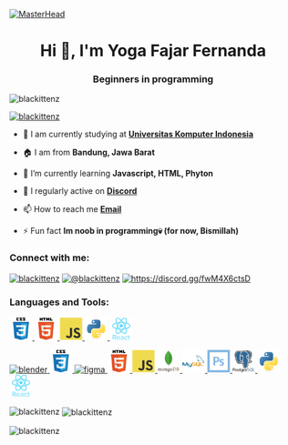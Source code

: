 [![MasterHead](https://cdn.discordapp.com/attachments/1075011006029381734/1078398848256446504/ezgif.com-resize.gif)](https://discord.gg/fwM4X6ctsD)
<h1 align="center">Hi 👋, I'm Yoga Fajar Fernanda</h1>
<h3 align="center">Beginners in programming</h3>

<p align="left"> <img src="https://komarev.com/ghpvc/?username=blackittenz&label=Profile%20views&color=0e75b6&style=flat" alt="blackittenz" /> </p>

<p align="left"> <a href="https://twitter.com/blackittenz" target="blank"><img src="https://img.shields.io/twitter/follow/blackittenz?logo=twitter&style=for-the-badge" alt="blackittenz" /></a> </p>

- 🔭 I am currently studying at [**Universitas Komputer Indonesia**](https://www.unikom.ac.id/)

- 🏠 I am from **Bandung, Jawa Barat**

- 🌱 I’m currently learning **Javascript, HTML, Phyton**

- 💬 I regularly active on [**Discord**](https://discord.gg/fwM4X6ctsD)

- 📫 How to reach me [**Email**](yogafajarfernanda11@gmail.com)

- ⚡ Fun fact **Im noob in programming💀 (for now, Bismillah)**

<h3 align="left">Connect with me:</h3>
<p align="left">
<a href="https://twitter.com/blackittenz" target="blank"><img align="center" src="https://raw.githubusercontent.com/rahuldkjain/github-profile-readme-generator/master/src/images/icons/Social/twitter.svg" alt="blackittenz" height="30" width="40" /></a>
<a href="https://www.youtube.com/@blackittenz" target="blank"><img align="center" src="https://raw.githubusercontent.com/rahuldkjain/github-profile-readme-generator/master/src/images/icons/Social/youtube.svg" alt="@blackittenz" height="30" width="40" /></a>
<a href="https://discord.gg/https://discord.gg/fwM4X6ctsD" target="blank"><img align="center" src="https://raw.githubusercontent.com/rahuldkjain/github-profile-readme-generator/master/src/images/icons/Social/discord.svg" alt="https://discord.gg/fwM4X6ctsD" height="30" width="40" /></a>
</p>

<h3 align="left">Languages and Tools:</h3>
<p align="left"> <a href="https://www.w3schools.com/css/" target="_blank" rel="noreferrer"> <img src="https://raw.githubusercontent.com/devicons/devicon/master/icons/css3/css3-original-wordmark.svg" alt="css3" width="40" height="40"/> </a> <a href="https://www.w3.org/html/" target="_blank" rel="noreferrer"> <img src="https://raw.githubusercontent.com/devicons/devicon/master/icons/html5/html5-original-wordmark.svg" alt="html5" width="40" height="40"/> </a> <a href="https://developer.mozilla.org/en-US/docs/Web/JavaScript" target="_blank" rel="noreferrer"> <img src="https://raw.githubusercontent.com/devicons/devicon/master/icons/javascript/javascript-original.svg" alt="javascript" width="40" height="40"/> </a> <a href="https://www.python.org" target="_blank" rel="noreferrer"> <img src="https://raw.githubusercontent.com/devicons/devicon/master/icons/python/python-original.svg" alt="python" width="40" height="40"/> </a> <a href="https://reactjs.org/" target="_blank" rel="noreferrer"> <img src="https://raw.githubusercontent.com/devicons/devicon/master/icons/react/react-original-wordmark.svg" alt="react" width="40" height="40"/> </a> </p>
<p align="left"> <a href="https://www.blender.org/" target="_blank" rel="noreferrer"> <img src="https://download.blender.org/branding/community/blender_community_badge_white.svg" alt="blender" width="40" height="40"/> </a> <a href="https://www.w3schools.com/css/" target="_blank" rel="noreferrer"> <img src="https://raw.githubusercontent.com/devicons/devicon/master/icons/css3/css3-original-wordmark.svg" alt="css3" width="40" height="40"/> </a> <a href="https://www.figma.com/" target="_blank" rel="noreferrer"> <img src="https://www.vectorlogo.zone/logos/figma/figma-icon.svg" alt="figma" width="40" height="40"/> </a> <a href="https://www.w3.org/html/" target="_blank" rel="noreferrer"> <img src="https://raw.githubusercontent.com/devicons/devicon/master/icons/html5/html5-original-wordmark.svg" alt="html5" width="40" height="40"/> </a> <a href="https://developer.mozilla.org/en-US/docs/Web/JavaScript" target="_blank" rel="noreferrer"> <img src="https://raw.githubusercontent.com/devicons/devicon/master/icons/javascript/javascript-original.svg" alt="javascript" width="40" height="40"/> </a> <a href="https://www.mongodb.com/" target="_blank" rel="noreferrer"> <img src="https://raw.githubusercontent.com/devicons/devicon/master/icons/mongodb/mongodb-original-wordmark.svg" alt="mongodb" width="40" height="40"/> </a> <a href="https://www.mysql.com/" target="_blank" rel="noreferrer"> <img src="https://raw.githubusercontent.com/devicons/devicon/master/icons/mysql/mysql-original-wordmark.svg" alt="mysql" width="40" height="40"/> </a> <a href="https://www.photoshop.com/en" target="_blank" rel="noreferrer"> <img src="https://raw.githubusercontent.com/devicons/devicon/master/icons/photoshop/photoshop-line.svg" alt="photoshop" width="40" height="40"/> </a> <a href="https://www.postgresql.org" target="_blank" rel="noreferrer"> <img src="https://raw.githubusercontent.com/devicons/devicon/master/icons/postgresql/postgresql-original-wordmark.svg" alt="postgresql" width="40" height="40"/> </a> <a href="https://www.python.org" target="_blank" rel="noreferrer"> <img src="https://raw.githubusercontent.com/devicons/devicon/master/icons/python/python-original.svg" alt="python" width="40" height="40"/> </a> <a href="https://reactjs.org/" target="_blank" rel="noreferrer"> <img src="https://raw.githubusercontent.com/devicons/devicon/master/icons/react/react-original-wordmark.svg" alt="react" width="40" height="40"/> </a> </p>

<p><img align="left" src="https://github-readme-stats.vercel.app/api/top-langs?username=blackittenz&show_icons=true&locale=en&layout=compact" alt="blackittenz" /></p>

<p>&nbsp;<img align="center" src="https://github-readme-stats.vercel.app/api?username=blackittenz&show_icons=true&locale=en" alt="blackittenz" /></p>

<p><img align="center" src="https://github-readme-streak-stats.herokuapp.com/?user=blackittenz&" alt="blackittenz" /></p>
